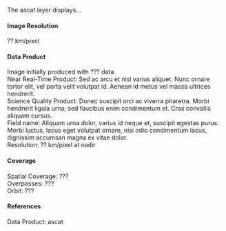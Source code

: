 The ascat layer displays...

#### Image Resolution
?? km/pixel

#### Data Product
Image initially produced with ??? data.<br>
Near Real-Time Product: Sed ac arcu et nisl varius aliquet. Nunc ornare tortor elit, vel porta velit volutpat id. Aenean id metus vel massa ultrices hendrerit. <br>
Science Quality Product: Donec suscipit orci ac viverra pharetra. Morbi hendrerit ligula urna, sed faucibus enim condimentum et. Cras convallis aliquam cursus. <br>
Field name: Aliquam urna dolor, varius id neque et, suscipit egestas purus. Morbi luctus, lacus eget volutpat ornare, nisi odio condimentum lacus, dignissim accumsan magna ex vitae dolor.<br>
Resolution: ?? km/pixel at nadir

#### Coverage
Spatial Coverage: ???<br>
Overpasses: ???<br>
Orbit: ???

#### References
Data Product: ascat